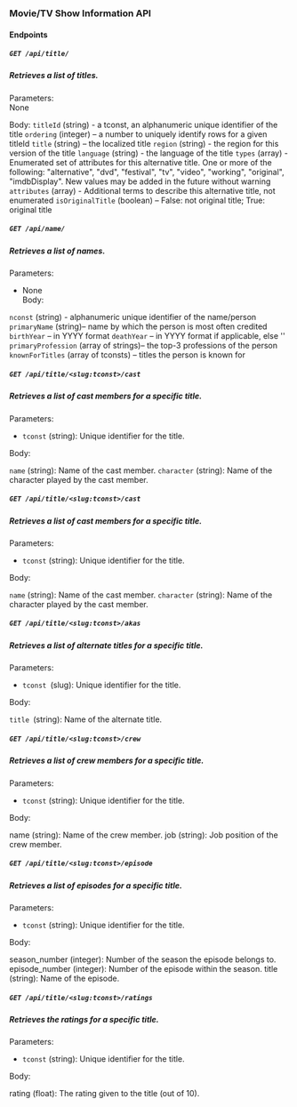 ### Movie/TV Show Information API

#### Endpoints

##### `GET /api/title/`

##### Retrieves a list of titles.

Parameters:  
 None

Body:
`titleId` (string) - a tconst, an alphanumeric unique identifier of the title
`ordering` (integer) – a number to uniquely identify rows for a given titleId
`title` (string) – the localized title
`region` (string) - the region for this version of the title
`language` (string) - the language of the title
`types` (array) - Enumerated set of attributes for this alternative title. One or more of the following: "alternative", "dvd", "festival", "tv", "video", "working", "original", "imdbDisplay". New values may be added in the future without warning
`attributes` (array) - Additional terms to describe this alternative title, not enumerated
`isOriginalTitle` (boolean) – False: not original title; True: original title

##### `GET /api/name/`

##### Retrieves a list of names.

Parameters:

- None  
  Body:

`nconst` (string) - alphanumeric unique identifier of the name/person
`primaryName` (string)– name by which the person is most often credited
`birthYear` – in YYYY format
`deathYear` – in YYYY format if applicable, else ''
`primaryProfession` (array of strings)– the top-3 professions of the person
`knownForTitles` (array of tconsts) – titles the person is known for

##### `GET /api/title/<slug:tconst>/cast`

##### Retrieves a list of cast members for a specific title.

Parameters:

- `tconst` (string): Unique identifier for the title.

Body:

`name` (string): Name of the cast member.
`character` (string): Name of the character played by the cast member.

##### `GET /api/title/<slug:tconst>/cast`

##### Retrieves a list of cast members for a specific title.

Parameters:

- `tconst` (string): Unique identifier for the title.

Body:

`name` (string): Name of the cast member.
`character` (string): Name of the character played by the cast member.

##### `GET /api/title/<slug:tconst>/akas`

##### Retrieves a list of alternate titles for a specific title.

Parameters:

- `tconst `(slug): Unique identifier for the title.

Body:

`title `(string): Name of the alternate title.

##### `GET /api/title/<slug:tconst>/crew`

##### Retrieves a list of crew members for a specific title.

Parameters:

- `tconst` (string): Unique identifier for the title.

Body:

name (string): Name of the crew member.
job (string): Job position of the crew member.

##### `GET /api/title/<slug:tconst>/episode`

##### Retrieves a list of episodes for a specific title.

Parameters:

- `tconst` (string): Unique identifier for the title.

Body:

season_number (integer): Number of the season the episode belongs to.
episode_number (integer): Number of the episode within the season.
title (string): Name of the episode.

##### `GET /api/title/<slug:tconst>/ratings`

##### Retrieves the ratings for a specific title.

Parameters:

- `tconst` (string): Unique identifier for the title.

Body:

rating (float): The rating given to the title (out of 10).
